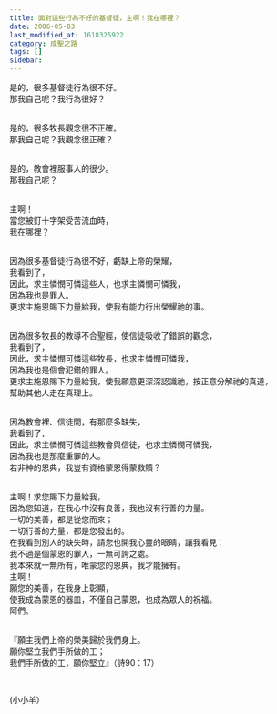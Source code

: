 ```yaml
---
title: 面對這些行為不好的基督徒，主啊！我在哪裡？
date: 2006-05-03
last_modified_at: 1618325922
category: 成聖之路
tags: []
sidebar: 
---
```


<p>是的，很多基督徒行為很不好。<br/>
那我自己呢？我行為很好？</p>
<p><br/>
是的，很多牧長觀念很不正確。<br/>
那我自己呢？我觀念很正確？</p>
<p><br/>
是的，教會裡服事人的很少。<br/>
那我自己呢？</p>
<p><br/>
主啊！<br/>
當您被釘十字架受苦流血時，<br/>
我在哪裡？</p>
<p><br/>
因為很多基督徒行為很不好，虧缺上帝的榮耀，<br/>
我看到了，<br/>
因此，求主憐憫可憐這些人，也求主憐憫可憐我，<br/>
因為我也是罪人。<br/>
更求主施恩賜下力量給我，使我有能力行出榮耀祂的事。</p>
<p><br/>
因為很多牧長的教導不合聖經，使信徒吸收了錯誤的觀念，<br/>
我看到了，<br/>
因此，求主憐憫可憐這些牧長，也求主憐憫可憐我，<br/>
因為我也是個會犯錯的罪人。<br/>
更求主施恩賜下力量給我，使我願意更深深認識祂，按正意分解祂的真道，<br/>
幫助其他人走在真理上。</p>
<p><br/>
因為教會裡、信徒間，有那麼多缺失，<br/>
我看到了，<br/>
因此，求主憐憫可憐這些教會與信徒，也求主憐憫可憐我，<br/>
因為我也是那麼重罪的人。<br/>
若非神的恩典，我豈有資格蒙恩得蒙救贖？</p>
<p><br/>
主啊！求您賜下力量給我，<br/>
因為您知道，在我心中沒有良善，我也沒有行善的力量。<br/>
一切的美善，都是從您而來；<br/>
一切行善的力量，都是您發出的。<br/>
在我看到別人的缺失時，請您也開我心靈的眼睛，讓我看見：<br/>
我不過是個蒙恩的罪人，一無可誇之處。<br/>
我本來就一無所有，唯蒙您的恩典，我才能擁有。<br/>
主啊！<br/>
願您的美善，在我身上彰顯，<br/>
使我成為蒙恩的器皿，不僅自己蒙恩，也成為眾人的祝福。<br/>
阿們。</p>
<p><br/>
『願主我們上帝的榮美歸於我們身上。<br/>
願你堅立我們手所做的工；<br/>
我們手所做的工，願你堅立』（詩90：17）</p>
<p> </p>
<p>(小小羊）</p>
